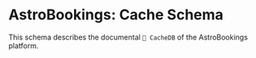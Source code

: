 # AstroBookings: Cache Schema

This schema describes the documental `📇 CacheDB` of the AstroBookings platform.
